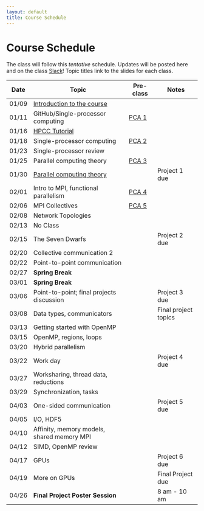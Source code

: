 ```yaml
---
layout: default
title: Course Schedule
---
```


# Course Schedule

The class will follow this _tentative_ schedule. Updates will be posted here and on the class [Slack](http://cmse-822.slack.com)!
Topic titles link to the slides for each class.

| Date  | Topic                                                             | Pre-class                    | Notes                |
| ----- | ----------------------------------------------------------------- | ---------------------------- | -------------------- |
| 01/09 | [Introduction to the course](assets/Lecture0.pdf)                 |                              |                      |
| 01/11 | GitHub/Single-processor computing                                 | [PCA 1](assignments/pca1.md) |                      |
| 01/16 | [HPCC Tutorial](assets/20240116-Introduction_to_the_MSU_HPCC.pdf) |                              |                      |
| 01/18 | Single-processor computing                                        | [PCA 2](assignments/pca2.md) |                      |
| 01/23 | Single-processor review                                           |                              |                      |
| 01/25 | Parallel computing theory                                         | [PCA 3](assignments/pca3.md) |                      |
| 01/30 | [Parallel computing theory](assets/Lecture4.pdf)                  |                              | Project 1 due        |
| 02/01 | Intro to MPI, functional parallelism                              | [PCA 4](assignments/pca4.md) |                      |
| 02/06 | MPI Collectives                                                   | [PCA 5](assignments/pca5.md) |                      |
| 02/08 | Network Topologies                                                |                              |                      |
| 02/13 | No Class                                                          |                              |                      |
| 02/15 | The Seven Dwarfs                                                  |                              | Project 2 due        |
| 02/20 | Collective communication 2                                        |                              |                      |
| 02/22 | Point-to-point communication                                      |                              |                      |
| 02/27 | **Spring Break**                                                  |                              |                      |
| 03/01 | **Spring Break**                                                  |                              |                      |
| 03/06 | Point-to-point; final projects discussion                         |                              | Project 3 due        |
| 03/08 | Data types, communicators                                         |                              | Final project topics |
| 03/13 | Getting started with OpenMP                                       |                              |                      |
| 03/15 | OpenMP, regions, loops                                            |                              |                      |
| 03/20 | Hybrid parallelism                                                |                              |                      |
| 03/22 | Work day                                                          |                              | Project 4 due        |
| 03/27 | Worksharing, thread data, reductions                              |                              |                      |
| 03/29 | Synchronization, tasks                                            |                              |                      |
| 04/03 | One-sided communication                                           |                              | Project 5 due        |
| 04/05 | I/O, HDF5                                                         |                              |                      |
| 04/10 | Affinity, memory models, shared memory MPI                        |                              |                      |
| 04/12 | SIMD, OpenMP review                                               |                              |                      |
| 04/17 | GPUs                                                              |                              | Project 6 due        |
| 04/19 | More on GPUs                                                      |                              | Final Project due    |
| 04/26 | **Final Project Poster Session**                                  |                              | 8 am - 10 am         |
